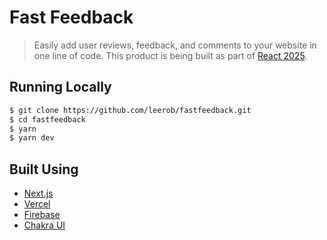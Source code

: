 # Fast Feedback

> Easily add user reviews, feedback, and comments to your website in one line of code.
This product is being built as part of [React 2025](https://react2025.com).

## Running Locally

```bash
$ git clone https://github.com/leerob/fastfeedback.git
$ cd fastfeedback
$ yarn
$ yarn dev
```

## Built Using

- [Next.js](https://nextjs.org/)
- [Vercel](https://vercel.com)
- [Firebase](https://firebase.com)
- [Chakra UI](https://chakra-ui.com/)